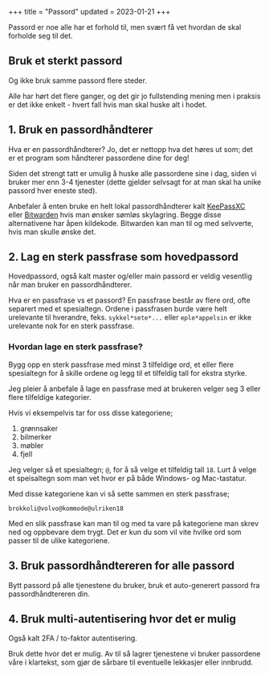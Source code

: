+++
title = "Passord"
updated = 2023-01-21
+++

Passord er noe alle har et forhold til, men svært få vet hvordan de skal
forholde seg til det.

## Bruk et sterkt passord

Og ikke bruk samme passord flere steder.

Alle har hørt det flere ganger, og det gir jo fullstending mening men i praksis
er det ikke enkelt - hvert fall hvis man skal huske alt i hodet.

## 1. Bruk en passordhåndterer

Hva er en passordhåndterer? Jo, det er nettopp hva det høres ut som; det er et
program som håndterer passordene dine for deg!

Siden det strengt tatt er umulig å huske alle passordene sine i dag, siden vi
bruker mer enn 3-4 tjenester (dette gjelder selvsagt for at man skal ha unike
passord hver eneste sted).

Anbefaler å enten bruke en helt lokal passordhåndterer kalt
[KeePassXC](https://keepassxc.org/) eller [Bitwarden](https://bitwarden.com)
hvis man ønsker sømløs skylagring. Begge disse alternativene har åpen kildekode.
Bitwarden kan man til og med selvverte, hvis man skulle ønske det.

## 2. Lag en sterk passfrase som hovedpassord

Hovedpassord, også kalt master og/eller main passord er veldig vesentlig når man
bruker en passordhåndterer.

Hva er en passfrase vs et passord? En passfrase består av flere ord, ofte
separert med et spesialtegn. Ordene i passfrasen burde være helt urelevante til
hverandre, feks. `sykkel*sete*...` eller `eple*appelsin` er ikke urelevante nok
for en sterk passfrase.

### Hvordan lage en sterk passfrase?

Bygg opp en sterk passfrase med minst 3 tilfeldige ord, et eller flere
spesialtegn for å skille ordene og legg til et tilfeldig tall for ekstra styrke.

Jeg pleier å anbefale å lage en passfrase med at brukeren velger seg 3 eller
flere tilfeldige kategorier.

Hvis vi eksempelvis tar for oss disse kategoriene;

1. grønnsaker
1. bilmerker
1. møbler
1. fjell

Jeg velger så et spesialtegn; `@`, for å så velge et tilfeldig tall `18`. Lurt å
velge et speisaltegn som man vet hvor er på både Windows- og Mac-tastatur.

Med disse kategoriene kan vi så sette sammen en sterk passfrase;

`brokkoli@volvo@kommode@ulriken18`

Med en slik passfrase kan man til og med ta vare på kategoriene man skrev ned og
oppbevare dem trygt. Det er kun du som vil vite hvilke ord som passer til de
ulike kategoriene.

## 3. Bruk passordhåndtereren for alle passord

Bytt passord på alle tjenestene du bruker, bruk et auto-generert passord fra
passordhåndtereren din.

## 4. Bruk multi-autentisering hvor det er mulig

Også kalt 2FA / to-faktor autentisering.

Bruk dette hvor det er mulig. Av til så lagrer tjenestene vi bruker passordene
våre i klartekst, som gjør de sårbare til eventuelle lekkasjer eller innbrudd.
